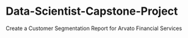 # Data-Scientist-Capstone-Project
Create a Customer Segmentation Report for Arvato Financial Services
